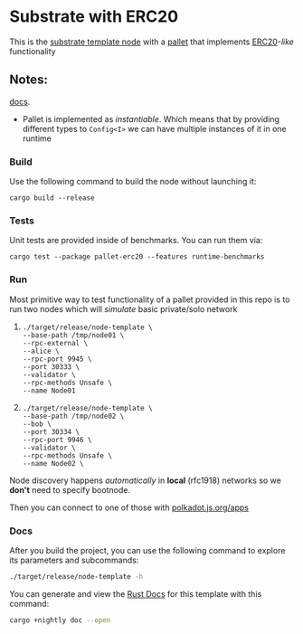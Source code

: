 # Substrate with ERC20

This is the [substrate template node](https://github.com/substrate-developer-hub/substrate-node-template)
with a [pallet](https://docs.substrate.io/learn/runtime-development/#frame) that implements [ERC20](https://eips.ethereum.org/EIPS/eip-20)-_like_ functionality 

## Notes:
  [docs](https://paritytech.github.io/polkadot-sdk/master/polkadot_sdk_docs/reference_docs/frame_tokens/index.html#fungible-token-traits-in-frame).
- Pallet is implemented as _instantiable_. Which means that by providing different types to `Config<I>` we can have multiple instances of it 
  in one runtime

### Build

Use the following command to build the node without launching it:

```shell
cargo build --release
```

### Tests

Unit tests are provided inside of benchmarks. You can run them via:

```shell
cargo test --package pallet-erc20 --features runtime-benchmarks
```

### Run

Most primitive way to test functionality of a pallet provided in this repo is to run two nodes which will _simulate_ basic private/solo network

1. ```shell
   ./target/release/node-template \
   --base-path /tmp/node01 \
   --rpc-external \
   --alice \
   --rpc-port 9945 \
   --port 30333 \
   --validator \
   --rpc-methods Unsafe \
   --name Node01
   ```

2. ```shell
   ./target/release/node-template \
   --base-path /tmp/node02 \
   --bob \
   --port 30334 \
   --rpc-port 9946 \
   --validator \
   --rpc-methods Unsafe \
   --name Node02 \
   ```

Node discovery happens _automatically_ in **local** (rfc1918) networks so we **don't** need to specify bootnode.

Then you can connect to one of those with [polkadot.js.org/apps](https://polkadot.js.org/apps/?rpc=ws%3A%2F%2F127.0.0.1%3A9945#/explorer)

### Docs

After you build the project, you can use the following command to explore its
parameters and subcommands:

```sh
./target/release/node-template -h
```

You can generate and view the [Rust
Docs](https://doc.rust-lang.org/cargo/commands/cargo-doc.html) for this template
with this command:

```sh
cargo +nightly doc --open
```


